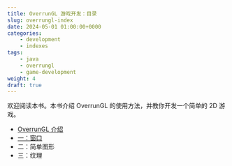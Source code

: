 ```yaml
---
title: OverrunGL 游戏开发：目录
slug: overrungl-index
date: 2024-05-01 01:00:00+0000
categories:
    - development
    - indexes
tags:
    - java
    - overrungl
    - game-development
weight: 4
draft: true
---
```


欢迎阅读本书。本书介绍 OverrunGL 的使用方法，并教你开发一个简单的 2D 游戏。

- [OverrunGL 介绍](../overrungl-0)
- [一：窗口](../overrungl-1)
- 二：简单图形
- 三：纹理
